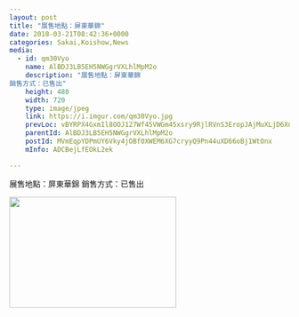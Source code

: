 ```yaml
---
layout: post
title: "展售地點：屏東華錦" 
date: 2018-03-21T08:42:36+0000 
categories: Sakai,Koishow,News 
media:
  - id: qm30Vyo
    name: AlBDJ3LB5EH5NWGgrVXLhlMpM2o
    description: "展售地點：屏東華錦
銷售方式：已售出"
    height: 480
    width: 720
    type: image/jpeg
    link: https://i.imgur.com/qm30Vyo.jpg
    prevLoc: vBYRPX4GxmIl8OOJ127Wf45VWGm45xsry9RjlRVnS3EropJAjMuXLjD6XnXvIzB4WXRMj1FXkDLYQ9Gqf7wV3GJ5N0HX0VlzyRDZfQwvAN0G9VU03DrOO4mYi0g4xnmj6ATLlp0vxNBXi5o6mjBAEluY2mP8g4y7uznEYQPPqOf0Q8gAEOO3FAQl8jAllnUn4PXG0D6qIjXwZKrxrLC5nzygxVokTPw297KGDMUNGv9myyMDhK1jDWBjg9iENPzYoNgy
    parentId: AlBDJ3LB5EH5NWGgrVXLhlMpM2o
    postId: MVmEqpYDPmUY6Vky4jOBf0XWEM6XG7cryyQ9Pn44uXD66oBj1WtOnx
    mInfo: ADCBejLfEOkL2ek

---
```


展售地點：屏東華錦
銷售方式：已售出


<a href="https://i.imgur.com/qm30Vyo.jpg"><img src="https://i.imgur.com/qm30Vyo.jpg" height="200" width="300" /></a> 
 

